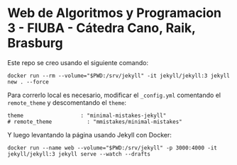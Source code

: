 # Web de Algoritmos y Programacion 3 - FIUBA - Cátedra Cano, Raik, Brasburg

<!-- TODO: Mejorar README -->

Este repo se creo usando el siguiente comando:

```
docker run --rm --volume="$PWD:/srv/jekyll" -it jekyll/jekyll:3 jekyll new . --force
```

Para correrlo local es necesario, modificar el `_config.yml` comentando el `remote_theme`  y descomentando el `theme`:

```
theme                  : "minimal-mistakes-jekyll"
# remote_theme           : "mmistakes/minimal-mistakes"
```

Y luego levantando la página usando Jekyll con Docker:

```
docker run --name web --volume="$PWD:/srv/jekyll" -p 3000:4000 -it jekyll/jekyll:3 jekyll serve --watch --drafts
```
